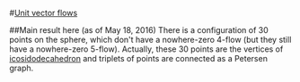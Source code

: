 #[Unit vector flows](http://www.openproblemgarden.org/op/unit_vector_flows)

##Main result here (as of May 18, 2016)
There is a configuration of 30 points on the sphere, which don't have a nowhere-zero 4-flow (but they still have a nowhere-zero 5-flow). Actually, these 30 points are the vertices of [icosidodecahedron](https://en.wikipedia.org/wiki/Icosidodecahedron) and triplets of points are connected as a Petersen graph.
